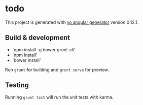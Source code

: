 # todo

This project is generated with [yo angular generator](https://github.com/yeoman/generator-angular)
version 0.12.1.

## Build & development

 - 'npm install -g bower grunt-cli'
 - 'npm install'
 - 'bower install'

Run `grunt` for building and `grunt serve` for preview.

## Testing

Running `grunt test` will run the unit tests with karma.
